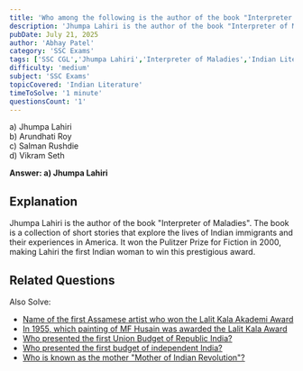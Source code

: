 ```yaml
---
title: 'Who among the following is the author of the book "Interpreter of Maladies"?'
description: 'Jhumpa Lahiri is the author of the book "Interpreter of Maladies". The book is a collection of short stories that explore the lives of Indian immigrants and their experiences in America.'
pubDate: July 21, 2025
author: 'Abhay Patel'
category: 'SSC Exams'
tags: ['SSC CGL','Jhumpa Lahiri','Interpreter of Maladies','Indian Literature']
difficulty: 'medium'
subject: 'SSC Exams'
topicCovered: 'Indian Literature'
timeToSolve: '1 minute'
questionsCount: '1'
---
```


a) Jhumpa Lahiri  
b) Arundhati Roy  
c) Salman Rushdie  
d) Vikram Seth

**Answer: a) Jhumpa Lahiri**

## Explanation
Jhumpa Lahiri is the author of the book "Interpreter of Maladies". The book is a collection of short stories that explore the lives of Indian immigrants and their experiences in America. It won the Pulitzer Prize for Fiction in 2000, making Lahiri the first Indian woman to win this prestigious award.

## Related Questions
Also Solve: 
- [Name of the first Assamese artist who won the Lalit Kala Akademi Award](https://eduware.vercel.app/questions/first-assamese-to-lalit-kala-award)  
- [In 1955, which painting of MF Husain was awarded the Lalit Kala Award](https://eduware.vercel.app/questions/painting-of-mf-hussain-awarded)  
- [Who presented the first Union Budget of Republic India?](https://eduware.vercel.app/questions/who-presented-the-first-union-budget-of-republic-india)
- [Who presented the first budget of independent India?](https://eduware.vercel.app/questions/who-presented-the-first-budget-of-independent-india)
- [Who is known as the mother "Mother of Indian Revolution"?](https://eduware.vercel.app/questions/who-is-called-mother-of-indian-revolution)